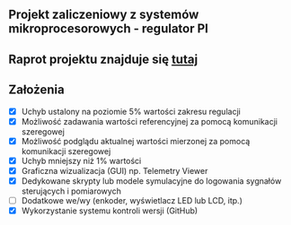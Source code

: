 ## Projekt zaliczeniowy z systemów mikroprocesorowych - regulator PI
## Raprot projektu znajduje się [tutaj](raport.pdf)
## Założenia
- [x] Uchyb ustalony na poziomie 5% wartości zakresu regulacji
- [x] Możliwość zadawania wartości referencyjnej za pomocą komunikacji szeregowej
- [x] Możliwość podglądu aktualnej wartości mierzonej za pomocą komunikacji szeregowej
- [x] Uchyb mniejszy niż 1% wartości
- [x] Graficzna wizualizacja (GUI) np. Telemetry Viewer
- [x] Dedykowane skrypty lub modele symulacyjne do logowania sygnałów sterujących i pomiarowych
- [ ] Dodatkowe we/wy (enkoder, wyświetlacz LED lub LCD, itp.)
- [x] Wykorzystanie systemu kontroli wersji (GitHub)
